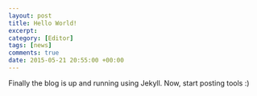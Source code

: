 ```yaml
---
layout: post
title: Hello World!
excerpt:
category: [Editor]
tags: [news]
comments: true
date: 2015-05-21 20:55:00 +00:00
---
```


Finally the blog is up and running using Jekyll.
Now, start posting tools :)
